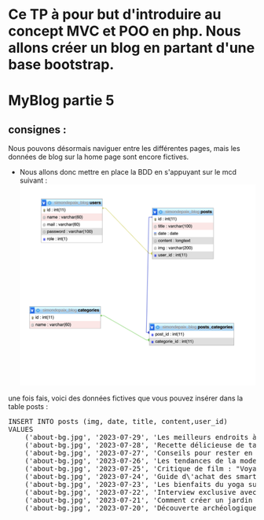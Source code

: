 # Ce TP à pour but d'introduire au concept MVC et POO en php. Nous allons créer un blog en partant d'une base bootstrap.

# MyBlog partie 5
## consignes : 
Nous pouvons désormais naviguer entre les différentes pages, mais les données de blog sur la home page sont encore fictives.
- Nous allons donc mettre en place la BDD en s'appuyant sur le mcd suivant :
![alt text](https://raw.githubusercontent.com/simondepaix/MyBlog/myblog-partie5/mcd_bdd.png?token=GHSAT0AAAAAACEXIKXUEHOYGYO54FEQKFCIZGIYULQ)

une fois fais, voici des données fictives que vous pouvez insérer dans la table posts :
<pre>
INSERT INTO posts (img, date, title, content,user_id)
VALUES
    ('about-bg.jpg', '2023-07-29', 'Les meilleurs endroits à visiter en été', 'L\'été est la saison parfaite pour explorer de nouvelles destinations. Découvrez les meilleurs endroits à visiter pour des vacances inoubliables.',1),
    ('about-bg.jpg', '2023-07-28', 'Recette délicieuse de tarte aux pommes', 'Dégustez notre recette de tarte aux pommes maison, avec une croûte croustillante et une garniture aux pommes fraîches.',1),
    ('about-bg.jpg', '2023-07-27', 'Conseils pour rester en forme et en bonne santé', 'Découvrez nos astuces pour maintenir un mode de vie actif et sain, que ce soit à la maison ou au bureau.',1),
    ('about-bg.jpg', '2023-07-26', 'Les tendances de la mode pour cet automne', 'Préparez votre garde-robe pour la saison automnale avec les dernières tendances de la mode et les couleurs à la mode.',1),
    ('about-bg.jpg', '2023-07-25', 'Critique de film : "Voyage interstellaire"', 'Plongez dans l\'univers captivant de "Voyage interstellaire", le dernier film de science-fiction qui captive les cinéphiles du monde entier.',1),
    ('about-bg.jpg', '2023-07-24', 'Guide d\'achat des smartphones 2023', 'Nous avons passé en revue les derniers smartphones du marché pour vous aider à choisir le modèle qui correspond le mieux à vos besoins.',1),
    ('about-bg.jpg', '2023-07-23', 'Les bienfaits du yoga sur la santé mentale', 'Découvrez comment la pratique régulière du yoga peut améliorer votre bien-être mental et réduire le stress.',1),
    ('about-bg.jpg', '2023-07-22', 'Interview exclusive avec une star du cinéma', 'Plongez dans les coulisses du dernier film à succès avec notre interview exclusive de l\'acteur principal.',1),
    ('about-bg.jpg', '2023-07-21', 'Comment créer un jardin biologique chez vous', 'Suivez nos conseils pratiques pour démarrer votre propre jardin biologique et cultiver des légumes sains.',1),
    ('about-bg.jpg', '2023-07-20', 'Découverte archéologique fascinante', 'Des archéologues ont récemment mis au jour une ancienne cité perdue qui pourrait réécrire l\'histoire de notre civilisation.',1);
    
</pre>
